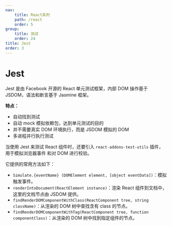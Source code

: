 ```yaml
---
nav:
    title: React系列
    path: /react
    order: 5
group:
    title: 测试
    order: 24
title: Jest
order: 3
---
```


# Jest

Jest 是由 Facebook 开源的 React 单元测试框架，内部 DOM 操作基于 JSDOM，语法和断言基于 Jasmine 框架。

**特点：**

- 自动找到测试
- 自动 mock 模拟依赖包，达到单元测试的目的
- 并不需要真实 DOM 环境执行，而是 JSDOM 模拟的 DOM
- 多进程并行执行测试

当使用 Jest 来测试 React 组件时，还要引入 `react-addons-test-utils` 插件，用于模拟浏览器事件 和对 DOM 进行校验。

它提供的常用方法如下：

- `Simulate.{eventName} (DOMElement element, [object eventData])`：模拟触发事件。
- `renderIntoDocument(ReactElement instance)`：渲染 React 组件到文档中，这里的文档节点由 JSDOM 提供。
- `findRenderDOMComponentWithClass(ReactComponent tree, string className)`：从渲染的 DOM 树中查找含有 class 的节点。
- `findRenderDOMComponentWithTag(ReactComponent tree, function componentClass)`：从渲染的 DOM 树中找到指定组件的节点。
